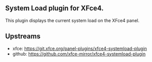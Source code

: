 ## System Load plugin for XFce4.

This plugin displays the current system load on the XFce4 panel.

## Upstreams

+ xfce: https://git.xfce.org/panel-plugins/xfce4-systemload-plugin
+ github: https://github.com/xfce-mirror/xfce4-systemload-plugin

